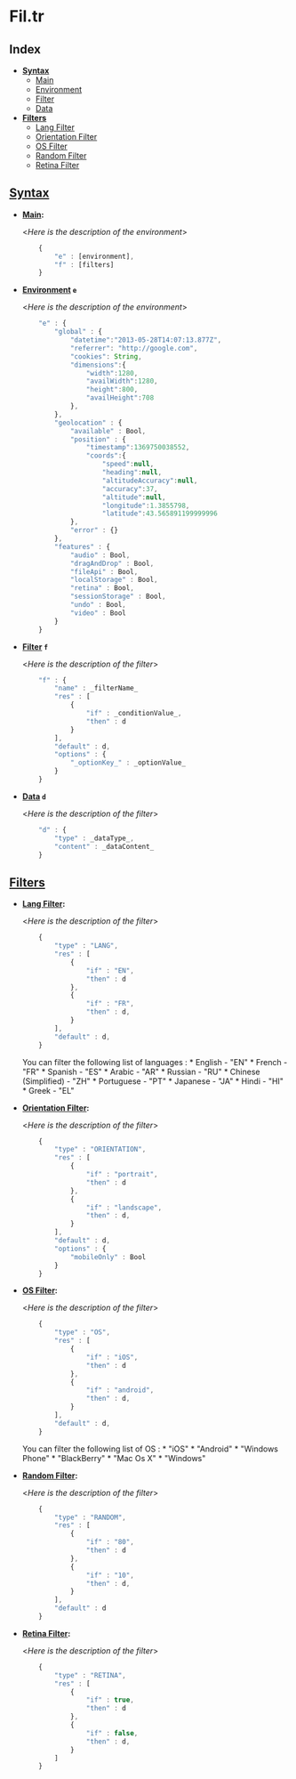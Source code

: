 Fil.tr
======

**Index**
----
* **[Syntax](#syntax)**
	* [Main](#main) 
	* [Environment](#environment) 
	* [Filter](#filter)
	* [Data](#data)
* **[Filters](#filters)**
	* [Lang Filter](#langFilter)
	* [Orientation Filter](#orientationFilter)
	* [OS Filter](#osFilter)
	* [Random Filter](#randomFilter)
	* [Retina Filter](#retinaFilter)
	


**[Syntax](id:syntax)**
----

* **[Main](id:main):**

	<_Here is the description of the environment_>

	```javascript
  		{
  			"e" : [environment],
	  		"f" : [filters]
  		}    
	```
 
* **[Environment](id:environment) `e`**

	<_Here is the description of the environment_>
	
	```javascript
  		"e" : {
  			"global" : {
  				"datetime":"2013-05-28T14:07:13.877Z",
				"referrer": "http://google.com",
				"cookies": String,
				"dimensions":{
					"width":1280,
					"availWidth":1280,
					"height":800,
					"availHeight":708
				},
  			},
  			"geolocation" : {
  				"available" : Bool,
  				"position" : {
  					"timestamp":1369750038552,
					"coords":{
						"speed":null,
						"heading":null,
						"altitudeAccuracy":null,
						"accuracy":37,
						"altitude":null,
						"longitude":1.3855798,
						"latitude":43.565891199999996
  				},
  				"error" : {}
  			},
  			"features" : {
  				"audio" : Bool,
  				"dragAndDrop" : Bool,
  				"fileApi" : Bool,
  				"localStorage" : Bool,
  				"retina" : Bool,
  				"sessionStorage" : Bool,
  				"undo" : Bool,
  				"video" : Bool
  			}
	  	}
	```
  
* **[Filter](id:filter) `f`**

	<_Here is the description of the filter_>
	
	```javascript
  		"f" : {
  			"name" : _filterName_
  			"res" : [
  				{
  					"if" : _conditionValue_,
  					"then" : d
  				}
  			],
  			"default" : d,
  			"options" : {
  				"_optionKey_" : _optionValue_
  			}
  	  	}
	```
* **[Data](id:data) `d`**

	<_Here is the description of the filter_>
	
	```javascript
  		"d" : {
  			"type" : _dataType_,
  			"content" : _dataContent_
  	  	}
	```
	
**[Filters](id:filters)**
----

* **[Lang Filter](id:langFilter):**

	<_Here is the description of the filter_>

	```javascript
  		{
  			"type" : "LANG",
	  		"res" : [
	  			{
	  				"if" : "EN",
		  			"then" : d
	  			},
	  			{
	  				"if" : "FR",
	  				"then" : d,
	  			}
	  		],
	  		"default" : d,
  		}    
	```
	
	You can filter the following list of languages : 
		* English - "EN"
		* French - "FR"
		* Spanish - "ES"
		* Arabic - "AR"
		* Russian - "RU"
		* Chinese (Simplified) - "ZH"
		* Portuguese - "PT"
		* Japanese - "JA"
		* Hindi - "HI"
		* Greek - "EL"
		

* **[Orientation Filter](id:orientationFilter):**

	<_Here is the description of the filter_>

	```javascript
  		{
  			"type" : "ORIENTATION",
	  		"res" : [
	  			{
	  				"if" : "portrait",
		  			"then" : d
	  			},
	  			{
	  				"if" : "landscape",
	  				"then" : d,
	  			}
	  		],
	  		"default" : d,
	  		"options" : {
				"mobileOnly" : Bool
	  		}
  		}    
	```
	
* **[OS Filter](id:osFilter):**

	<_Here is the description of the filter_>

	```javascript
  		{
  			"type" : "OS",
	  		"res" : [
	  			{
	  				"if" : "iOS",
		  			"then" : d
	  			},
	  			{
	  				"if" : "android",
	  				"then" : d,
	  			}
	  		],
	  		"default" : d,
  		}    
	```
	
	You can filter the following list of OS : 
		* "iOS"
		* "Android"
		* "Windows Phone"
		* "BlackBerry"
		* "Mac Os X"
		* "Windows"


* **[Random Filter](id:randomFilter):**

	<_Here is the description of the filter_>

	```javascript
  		{
  			"type" : "RANDOM",
	  		"res" : [
	  			{
	  				"if" : "80",
		  			"then" : d
	  			},
	  			{
	  				"if" : "10",
	  				"then" : d,
	  			}
	  		],
	  		"default" : d
  		}    
	```

* **[Retina Filter](id:retinaFilter):**

	<_Here is the description of the filter_>

	```javascript
  		{
  			"type" : "RETINA",
	  		"res" : [
	  			{
	  				"if" : true,
		  			"then" : d
	  			},
	  			{
	  				"if" : false,
	  				"then" : d,
	  			}
	  		]
  		}    
	```
	
 
